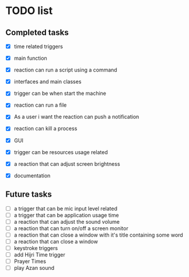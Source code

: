 # TODO list

## Completed tasks
- [x] time related triggers 
- [x] main function 
- [x] reaction can run a script using a command 
- [x] interfaces and main classes 
- [x] trigger can be when start the machine 
- [x] reaction can run a file 
- [x] As a user i want the reaction can push a notification
- [x] reaction can kill a process 
- [x] GUI
- [x] trigger can be resources usage related 
- [x] a reaction that can adjust screen brightness
- [x] documentation


## Future tasks
- [ ] a trigger  that can be mic input level related
- [ ] a trigger  that can be application usage time
- [ ] a reaction that can adjust the sound volume
- [ ] a reaction that can turn on/off a screen monitor
- [ ] a reaction that can close a window with it's title containing some word
- [ ] a reaction that can close a window 
- [ ] keystroke triggers
- [ ] add Hijri Time trigger
- [ ] Prayer Times
- [ ] play Azan sound 
